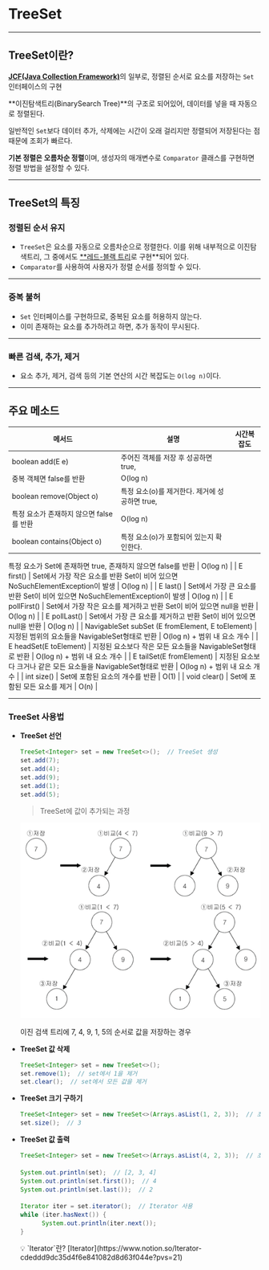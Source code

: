 # TreeSet

---

## TreeSet이란?

[**JCF(Java Collection Framework)**](https://www.notion.so/Java-Collection-Framework-JCF-7eb6348de16f4587935115f6419b4ec7?pvs=21)의 일부로, 정렬된 순서로 요소를 저장하는 `Set` 인터페이스의 구현

**이진탐색트리(BinarySearch Tree)**의 구조로 되어있어, 데이터를 넣을 때 자동으로 정렬된다.

일반적인 `Set`보다 데이터 추가, 삭제에는 시간이 오래 걸리지만 정렬되어 저장된다는 점 때문에 조회가 빠르다.

**기본 정렬은 오름차순 정렬**이며, 생성자의 매개변수로 `Comparator` 클래스를 구현하면 정렬 방법을 설정할 수 있다.

---

## TreeSet의 특징

### 정렬된 순서 유지

- `TreeSet`은 요소를 자동으로 오름차순으로 정렬한다. 이를 위해 내부적으로 이진탐색트리, 그 중에서도 [\*\*레드-블랙 트리](https://www.notion.so/Red-Black-Tree-665050462e18470fa913a4d2fbceb13b?pvs=21)로 구현\*\*되어 있다.
- `Comparator`를 사용하여 사용자가 정렬 순서를 정의할 수 있다.

---

### 중복 불허

- `Set` 인터페이스를 구현하므로, 중복된 요소를 허용하지 않는다.
- 이미 존재하는 요소를 추가하려고 하면, 추가 동작이 무시된다.

---

### 빠른 검색, 추가, 제거

- 요소 추가, 제거, 검색 등의 기본 연산의 시간 복잡도는 `O(log n)`이다.

---

## 주요 메소드

| 메서드                                   | 설명                                           | 시간복잡도 |
| ---------------------------------------- | ---------------------------------------------- | ---------- |
| boolean add(E e)                         | 주어진 객체를 저장 후 성공하면 true,           |
| 중복 객체면 false를 반환                 | O(log n)                                       |
| boolean remove(Object o)                 | 특정 요소(o)를 제거한다. 제거에 성공하면 true, |
| 특정 요소가 존재하지 않으면 false를 반환 | O(log n)                                       |
| boolean contains(Object o)               | 특정 요소(o)가 포함되어 있는지 확인한다.       |

특정 요소가 Set에 존재하면 true,
존재하지 않으면 false를 반환 | O(log n) |
| E first() | Set에서 가장 작은 요소를 반환
Set이 비어 있으면
NoSuchElementException이 발생 | O(log n) |
| E last() | Set에서 가장 큰 요소를 반환
Set이 비어 있으면
NoSuchElementException이 발생 | O(log n) |
| E pollFirst() | Set에서 가장 작은 요소를 제거하고 반환
Set이 비어 있으면 null을 반환 | O(log n) |
| E pollLast() | Set에서 가장 큰 요소를 제거하고 반환
Set이 비어 있으면 null을 반환 | O(log n) |
| NavigableSet<E> subSet
(E fromElement, E toElement) | 지정된 범위의 요소들을
NavigableSet<E>형태로 반환 | O(log n) + 범위 내 요소 개수 |
| E headSet(E toElement) | 지정된 요소보다 작은 모든 요소들을 NavigableSet<E>형태로 반환 | O(log n) + 범위 내 요소 개수 |
| E tailSet(E fromElement) | 지정된 요소보다 크거나 같은 모든 요소들을 NavigableSet<E>형태로 반환 | O(log n) + 범위 내 요소 개수 |
| int size() | Set에 포함된 요소의 개수를 반환 | O(1) |
| void clear() | Set에 포함된 모든 요소를 제거 | O(n) |

---

### TreeSet 사용법

- **TreeSet 선언**

  ```java
  TreeSet<Integer> set = new TreeSet<>();  // TreeSet 생성
  set.add(7);
  set.add(4);
  set.add(9);
  set.add(1);
  set.add(5);
  ```

  > TreeSet에 값이 추가되는 과정

  ![이진 검색 트리에 7, 4, 9, 1, 5의 순서로 값을 저장하는 경우](./images/TreeSet1.png)

  이진 검색 트리에 7, 4, 9, 1, 5의 순서로 값을 저장하는 경우

- **TreeSet 값 삭제**
  ```java
  TreeSet<Integer> set = new TreeSet<>();
  set.remove(1);  // set에서 1을 제거
  set.clear();  // set에서 모든 값을 제거
  ```
- **TreeSet 크기 구하기**

  ```java
  TreeSet<Integer> set = new TreeSet<>(Arrays.asList(1, 2, 3));  // 초기값 지정
  set.size();  // 3
  ```

- **TreeSet 값 출력**
  ```java
  TreeSet<Integer> set = new TreeSet<>(Arrays.asList(4, 2, 3));  // 초기값 지정

  System.out.println(set);  // [2, 3, 4]
  System.out.println(set.first());  // 4
  System.out.println(set.last());  // 2

  Iterator iter = set.iterator();  // Iterator 사용
  while (iter.hasNext()) {
  		System.out.println(iter.next());
  }
  ```
    <aside>
    💡 `Iterator`란?
    [Iterator](https://www.notion.so/Iterator-cdeddd9dc35d4f6e841082d8d63f044e?pvs=21)
    
    </aside>
